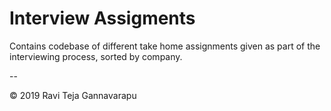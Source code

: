 # Interview Assigments

Contains codebase of different take home assignments given as part of the interviewing process, sorted by company. 

--

© 2019 Ravi Teja Gannavarapu
